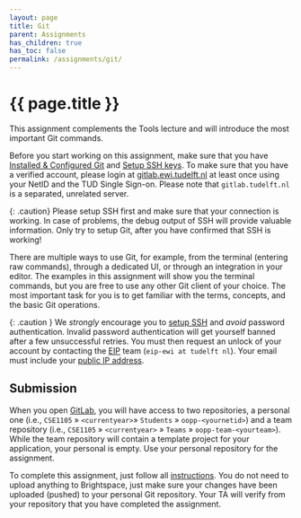 ```yaml
---
layout: page
title: Git
parent: Assignments
has_children: true
has_toc: false
permalink: /assignments/git/
---
```


# {{ page.title }}

This assignment complements the Tools lecture and will introduce the most important Git commands.

Before you start working on this assignment, make sure that you have [Installed & Configured Git][install-git] and [Setup SSH keys][setup-ssh].
To make sure that you have a verified account, please login at [gitlab.ewi.tudelft.nl](https://gitlab.ewi.tudelft.nl) at least once using your NetID and the TUD Single Sign-on.
Please note that `gitlab.tudelft.nl` is a separated, unrelated server.

{: .caution}
Please setup SSH first and make sure that your connection is working.
In case of problems, the debug output of SSH will provide valuable information.
Only try to setup Git, after you have confirmed that SSH is working!

There are multiple ways to use Git, for example, from the terminal (entering raw commands), through a dedicated UI, or through an integration in your editor.
The examples in this assignment will show you the terminal commands, but you are free to use any other Git client of your choice.
The most important task for you is to get familiar with the terms, concepts, and the basic Git operations.

[install-git]: {{site.baseurl}}/assignments/git/install
[setup-ssh]: {{site.baseurl}}/assignments/git/ssh

{: .caution }
We *strongly* encourage you to [setup SSH](ssh-keys) and *avoid* password authentication.
Invalid password authentication will get yourself banned after a few unsuccessful retries.
You must then request an unlock of your account by contacting the [EIP][eip] team (`eip-ewi at tudelft nl`). Your email must include your [public IP address](https://www.whatsmyip.org).

[eip]: https://eip.ewi.tudelft.nl

## Submission

When you open [GitLab](https://gitlab.ewi.tudelft.nl), you will have access to two repositories, a personal one (i.e., `CSE1105`  » `<currentyear>`» `Students` » `oopp-<yournetid>`) and a team repository (i.e., `CSE1105`  » `<currentyear>` » `Teams` » `oopp-team-<yourteam>`).
While the team repository will contain a template project for your application, your personal is empty.
Use your personal repository for the assignment.

To complete this assignment, just follow all [instructions][instructions].
You do not need to upload anything to Brightspace, just make sure your changes have been uploaded (pushed) to your personal Git repository.
Your TA will verify from your repository that you have completed the assignment.

[instructions]: {{site.baseurl}}/assignments/git/instructions


